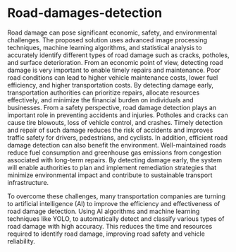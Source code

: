 # Road-damages-detection

Road damage can pose significant economic, safety,
and environmental challenges. The proposed solution uses
advanced image processing techniques, machine learning algorithms,
and statistical analysis to accurately identify different
types of road damage such as cracks, potholes, and surface
deterioration.
From an economic point of view, detecting road damage
is very important to enable timely repairs and maintenance.
Poor road conditions can lead to higher vehicle maintenance
costs, lower fuel efficiency, and higher transportation costs. By
detecting damage early, transportation authorities can prioritize
repairs, allocate resources effectively, and minimize the financial
burden on individuals and businesses. From a safety perspective,
road damage detection plays an important role in preventing
accidents and injuries. Potholes and cracks can cause tire
blowouts, loss of vehicle control, and crashes. Timely detection
and repair of such damage reduces the risk of accidents and
improves traffic safety for drivers, pedestrians, and cyclists.
In addition, efficient road damage detection can also benefit
the environment. Well-maintained roads reduce fuel consumption
and greenhouse gas emissions from congestion associated
with long-term repairs. By detecting damage early, the system
will enable authorities to plan and implement remediation
strategies that minimize environmental impact and contribute
to sustainable transport infrastructure.

To overcome these challenges, many transportation companies
are turning to artificial intelligence (AI) to improve
the efficiency and effectiveness of road damage detection.
Using AI algorithms and machine learning techniques like YOLO, to 
automatically detect and classify various types of road
damage with high accuracy. This reduces the time and
resources required to identify road damage, improving road
safety and vehicle reliability.

